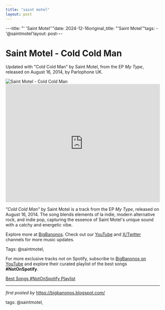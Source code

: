 ```yaml
---
title: "saint motel"
layout: post
---
```

---title: "' 'Saint Motel''"date: 2024-12-16original_title: "'Saint Motel'"tags:  - '@saintmotel'layout: post---<!-- Title of the Post --><h1 >Saint Motel - Cold Cold Man</h1> <!-- Introductory Text --><p >Updated with "Cold Cold Man" by Saint Motel, from the EP *My Type*, released on August 16, 2014, by Parlophone UK.</p> <!-- Featured Image --><div > <img src="https://i1.sndcdn.com/artworks-000111564573-zclzfb-t500x500.jpg" alt="Saint Motel - Cold Cold Man" /></div> <!-- YouTube Video Embed --><div > <iframe width="100%" height="385" src="https://www.youtube.com/embed/Of3jUuQzH2o" title="Saint Motel - Cold Cold Man (Official Video)" frameborder="0" allow="accelerometer; autoplay; clipboard-write; encrypted-media; gyroscope; picture-in-picture; web-share" referrerpolicy="strict-origin-when-cross-origin" allowfullscreen></iframe></div> <!-- Song Information --><div > <p><em>"Cold Cold Man"</em> by Saint Motel is a track from the EP *My Type*, released on August 16, 2014. The song blends elements of la indie, modern alternative rock, and indie pop, capturing the essence of Saint Motel's unique sound with a catchy and energetic vibe.</p></div> <!-- Footer Links --><div > <p>Explore more at <a href="https://bigbanonos.blogspot.com/" target="_blank">BigBanonos</a>. Check out our <a href="https://www.youtube.com/@BigBanonos" target="_blank">YouTube</a> and <a href="https://x.com/bigbanonos" target="_blank">X/Twitter</a> channels for more music updates.</p></div> <!-- Tags --><p >Tags: @saintmotel,</p><!--Subscribe and Playlist Links--><div>    <p>For more exclusive tracks not on Spotify, subscribe to <a href="https://www.youtube.com/@BigBanonos" target="_blank">BigBanonos on YouTube</a> and explore their curated playlist of the best songs <strong>#NotOnSpotify</strong>.</p>    <p><a href="https://www.youtube.com/playlist?list=PLtuNtuTatqI0kFahUCbtbfenC_ET5O_tr" target="_blank">Best Songs #NotOnSpotify Playlist<br /></a></p></div><hr /><p><em>first posted by</em> <a href="https://bigbanonos.blogspot.com/" rel="noopener" target="_new">https://bigbanonos.blogspot.com/</a></p><p>tags: @saintmotel,</p>